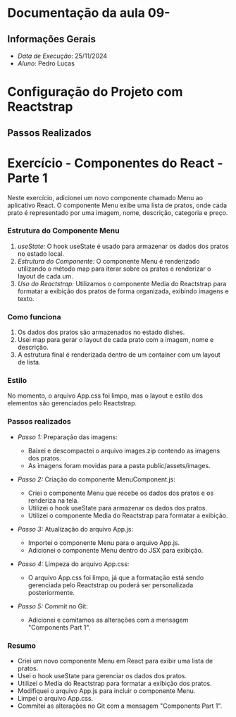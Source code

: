 # Documentação da aula 09- 

## Informações Gerais
- *Data de Execução*: 25/11/2024
- *Aluno*: Pedro Lucas
# Configuração do Projeto com Reactstrap

## Passos Realizados

# Exercício - Componentes do React - Parte 1

Neste exercício, adicionei um novo componente chamado Menu ao aplicativo React. O componente Menu exibe uma lista de pratos, onde cada prato é representado por uma imagem, nome, descrição, categoria e preço.

### Estrutura do Componente Menu

1. *useState:* O hook useState é usado para armazenar os dados dos pratos no estado local.
2. *Estrutura do Componente:* O componente Menu é renderizado utilizando o método map para iterar sobre os pratos e renderizar o layout de cada um.
3. *Uso do Reactstrap:* Utilizamos o componente Media do Reactstrap para formatar a exibição dos pratos de forma organizada, exibindo imagens e texto.

### Como funciona

1. Os dados dos pratos são armazenados no estado dishes.
2. Usei map para gerar o layout de cada prato com a imagem, nome e descrição.
3. A estrutura final é renderizada dentro de um container com um layout de lista.

### Estilo

No momento, o arquivo App.css foi limpo, mas o layout e estilo dos elementos são gerenciados pelo Reactstrap.

### Passos realizados

- *Passo 1:* Preparação das imagens:
  - Baixei e descompactei o arquivo images.zip contendo as imagens dos pratos.
  - As imagens foram movidas para a pasta public/assets/images.

- *Passo 2:* Criação do componente MenuComponent.js:
  - Criei o componente Menu que recebe os dados dos pratos e os renderiza na tela.
  - Utilizei o hook useState para armazenar os dados dos pratos.
  - Utilizei o componente Media do Reactstrap para formatar a exibição.

- *Passo 3:* Atualização do arquivo App.js:
  - Importei o componente Menu para o arquivo App.js.
  - Adicionei o componente Menu dentro do JSX para exibição.

- *Passo 4:* Limpeza do arquivo App.css:
  - O arquivo App.css foi limpo, já que a formatação está sendo gerenciada pelo Reactstrap ou poderá ser personalizada posteriormente.

- *Passo 5:* Commit no Git:
  - Adicionei e comitamos as alterações com a mensagem "Components Part 1".

### Resumo

- Criei um novo componente Menu em React para exibir uma lista de pratos.
- Usei o hook useState para gerenciar os dados dos pratos.
- Utilizei o Media do Reactstrap para formatar a exibição dos pratos.
- Modifiquei o arquivo App.js para incluir o componente Menu.
- Limpei o arquivo App.css.
- Commitei as alterações no Git com a mensagem "Components Part 1".